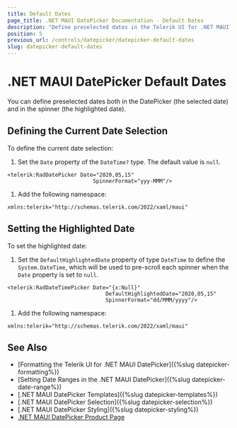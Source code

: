 ```yaml
---
title: Default Dates
page_title: .NET MAUI DatePicker Documentation - Default Dates
description: "Define preselected dates in the Telerik UI for .NET MAUI DatePicker and in its spinner."
position: 5
previous_url: /controls/datepicker/datepicker-default-dates
slug: datepicker-default-dates
---
```


# .NET MAUI DatePicker Default Dates

You can define preselected dates both in the DatePicker (the selected date) and in the spinner (the highlighted date).

## Defining the Current Date Selection

To define the current date selection:

1. Set the `Date` property of the `DateTime?` type. The default value is `null`.

 ```XAML
<telerik:RadDatePicker Date="2020,05,15"
                            SpinnerFormat="yyy-MMM"/>
 ```

1. Add the following namespace:

 ```XAML
xmlns:telerik="http://schemas.telerik.com/2022/xaml/maui"
 ```

## Setting the Highlighted Date

To set the highlighted date:

1. Set the `DefaultHighlightedDate` property of type `DateTime` to define the `System.DateTime`, which will be used to pre-scroll each spinner when the `Date` property is set to `null`.

 ```XAML
<telerik:RadDateTimePicker Date="{x:Null}"
                                DefaultHighlightedDate="2020,05,15"
                                SpinnerFormat="dd/MMM/yyyy"/>
 ```

1. Add the following namespace:

 ```XAML
xmlns:telerik="http://schemas.telerik.com/2022/xaml/maui"
 ```

## See Also

- [Formatting the Telerik UI for .NET MAUI DatePicker]({%slug datepicker-formatting%})
- [Setting Date Ranges in the .NET MAUI DatePicker]({%slug datepicker-date-range%})
- [.NET MAUI DatePicker Templates]({%slug datepicker-templates%})
- [.NET MAUI DatePicker Selection]({%slug datepicker-selection%})
- [.NET MAUI DatePicker Styling]({%slug datepicker-styling%})
- [.NET MAUI DatePicker Product Page](https://www.telerik.com/maui-ui/datepicker)
